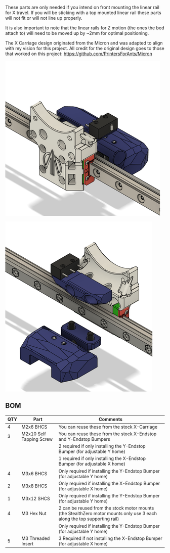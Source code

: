 These parts are only needed if you intend on front mounting the linear rail for X travel. If you will be sticking with a top mounted linear rail these parts will not fit or will not line up properly.

It is also important to note that the linear rails for Z motion (the ones the bed attach to) will need to be moved up by ~2mm for optimal positioning.

The X Carriage design originated from the Micron and was adapted to align with my vision for this project. All credit for the original design goes to those that worked on this project: https://github.com/PrintersForAnts/Micron

![Image of Stealth Zero Gantry](../Images/Carriage_Endstops_Right_Front.png)

![Image of Stealth Zero Gantry](../Images/Carriage_Endstops_Left_Rear.png)

BOM
---
| QTY | Part | Comments |
| --- | --- | --- |
| 4 | M2x6 BHCS | You can reuse these from the stock X-Carriage |
| 3 | M2x10 Self Tapping Screw | You can reuse these from the stock X-Endstop and Y-Endstop Bumpers |
| | | 2 required if only installing the Y-Endstop Bumper (for adjustable Y home) |
| | | 1 required if only installing the X-Endstop Bumper (for adjustable X home) |
| 4 | M3x6 BHCS | Only required if installing the Y-Endstop Bumper (for adjustable Y home) |
| 2 | M3x8 BHCS | Only required if installing the X-Endstop Bumper (for adjustable X home) |
| 1 | M3x12 SHCS | Only required if installing the Y-Endstop Bumper (for adjustable Y home) |
| 4 | M3 Hex Nut | 2 can be reused from the stock motor mounts (the StealthZero motor mounts only use 3 each along the top supporting rail) |
| | | Only required if installing the Y-Endstop Bumper (for adjustable Y home) |
| 5 | M3 Threaded Insert | 3 Required if not installing the X-Endstop Bumper (for adjustable X home) |
